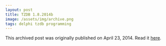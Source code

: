 ```yaml
---
layout: post
title: TZDB 1.8.2014b
image: /assets/img/archive.png
tags: delphi tzdb programming
---
```

This archived post was originally published on April 23, 2014. Read it [here](/alex.ciobanu.org/index7414.html).
